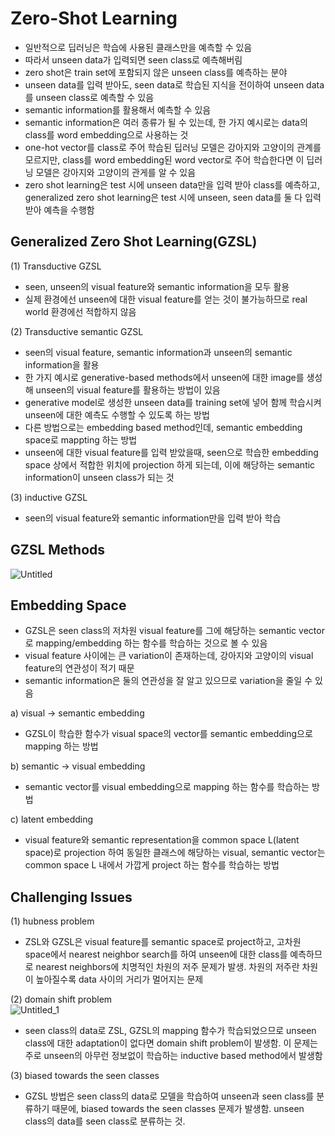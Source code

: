 # Zero-Shot Learning

- 일반적으로 딥러닝은 학습에 사용된 클래스만을 예측할 수 있음
- 따라서 unseen data가 입력되면 seen class로 예측해버림
- zero shot은 train set에 포함되지 않은 unseen class를 예측하는 분야
- unseen data를 입력 받아도, seen data로 학습된 지식을 전이하여 unseen data를 unseen class로 예측할 수 있음
- semantic information를 활용해서 예측할 수 있음
- semantic information은 여러 종류가 될 수 있는데, 한 가지 예시로는 data의 class를 word embedding으로 사용하는 것
- one-hot vector를 class로 주어 학습된 딥러닝 모델은 강아지와 고양이의 관계를 모르지만, class를 word embedding된 word vector로 주어 학습한다면 이 딥러닝 모델은 강아지와 고양이의 관게를 알 수 있음
- zero shot learning은 test 시에 unseen data만을 입력 받아 class를 예측하고, generalized zero shot learning은 test 시에 unseen, seen data를 둘 다 입력 받아 예측을 수행함

## Generalized Zero Shot Learning(GZSL)

(1) Transductive GZSL

- seen, unseen의 visual feature와 semantic information을 모두 활용
- 실제 환경에선 unseen에 대한 visual feature를 얻는 것이 불가능하므로 real world 환경에선 적합하지 않음

(2) Transductive semantic GZSL

- seen의 visual feature, semantic information과 unseen의 semantic information을 활용
- 한 가지 예시로 generative-based methods에서 unseen에 대한 image를 생성해 unseen의 visual feature를 활용하는 방법이 있음
- generative model로 생성한 unseen data를 training set에 넣어 함께 학습시켜 unseen에 대한 예측도 수행할 수 있도록 하는 방법
- 다른 방법으로는 embedding based method인데, semantic embedding space로 mappting 하는 방법
- unseen에 대한 visual feature를 입력 받았을때, seen으로 학습한 embedding space 상에서 적합한 위치에 projection 하게 되는데, 이에 해당하는 semantic information이 unseen class가 되는 것

(3) inductive GZSL

- seen의 visual feature와 semantic information만을 입력 받아 학습

## GZSL Methods
![Untitled](https://github.com/heayounchoi/Paper-Study/assets/118031423/2ae300f6-3326-4da2-84ec-76fb3520cbfa)

## Embedding Space

- GZSL은 seen class의 저차원 visual feature를 그에 해당하는 semantic vector로 mapping/embedding 하는 함수를 학습하는 것으로 볼 수 있음
- visual feature 사이에는 큰 variation이 존재하는데, 강아지와 고양이의 visual feature의 연관성이 적기 때문
- semantic information은 둘의 연관성을 잘 알고 있으므로 variation을 줄일 수 있음

a) visual → semantic embedding

- GZSL이 학습한 함수가 visual space의 vector를 semantic embedding으로 mapping 하는 방법

b) semantic → visual embedding

- semantic vector를 visual embedding으로 mapping 하는 함수를 학습하는 방법

c) latent embedding

- visual feature와 semantic representation을 common space L(latent space)로 projection 하여 동일한 클래스에 해당하는 visual, semantic vector는 common space L 내에서 가깝게 project 하는 함수를 학습하는 방법

## Challenging Issues

(1) hubness problem

- ZSL와 GZSL은 visual feature를 semantic space로 project하고, 고차원 space에서 nearest neighbor search를 하여 unseen에 대한 class를 예측하므로 nearest neighbors에 치명적인 차원의 저주 문제가 발생. 차원의 저주란 차원이 높아질수록 data 사이의 거리가 멀어지는 문제

(2) domain shift problem
<br>
![Untitled_1](https://github.com/heayounchoi/Paper-Study/assets/118031423/d0a3a458-71e8-4e05-8500-0dbf2e653880)

- seen class의 data로 ZSL, GZSL의 mapping 함수가 학습되었으므로 unseen class에 대한 adaptation이 없다면 domain shift problem이 발생함. 이 문제는 주로 unseen의 아무런 정보없이 학습하는 inductive based method에서 발생함

(3) biased towards the seen classes

- GZSL 방법은 seen class의 data로 모델을 학습하여 unseen과 seen class를 분류하기 때문에, biased towards the seen classes 문제가 발생함. unseen class의 data를 seen class로 분류하는 것.
